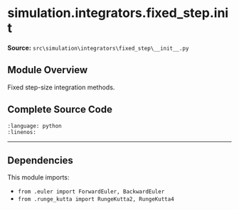 # simulation.integrators.fixed_step.__init__

**Source:** `src\simulation\integrators\fixed_step\__init__.py`

## Module Overview

Fixed step-size integration methods.

## Complete Source Code

```{literalinclude} ../../../src/simulation/integrators/fixed_step/__init__.py
:language: python
:linenos:
```

---

## Dependencies

This module imports:

- `from .euler import ForwardEuler, BackwardEuler`
- `from .runge_kutta import RungeKutta2, RungeKutta4`
